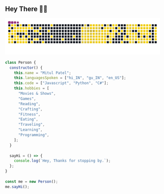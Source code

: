 ## Hey There 👋🏽

<picture>
  <source media="(prefers-color-scheme: dark)" srcset="https://github.com/bittricky/bittricky/blob/output/github-snake-dark.svg" />
  <source media="(prefers-color-scheme: light)" srcset="https://github.com/bittricky/bittricky/blob/output/github-snake.svg" />
  <img alt="github-snake" src="https://github.com/bittricky/bittricky/blob/output/github-snake.gif" />
</picture>

```js
class Person {
  constructor() {
    this.name = "Mitul Patel";
    this.languagesSpoken = ["hi_IN", "gu_IN", "en_US"];
    this.code = ["Javascript", "Python", "C#"];
    this.hobbies = [
      "Movies & Shows",
      "Games",
      "Reading",
      "Crafting",
      "Fitness",
      "Eating",
      "Traveling",
      "Learning",
      "Programming",
    ];
  }

  sayHi = () => {
    console.log(`Hey, Thanks for stopping by.`);
  };
}

const me = new Person();
me.sayHi();
```
